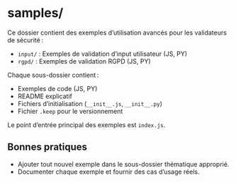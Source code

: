 # samples/

Ce dossier contient des exemples d’utilisation avancés pour les validateurs de sécurité :
- `input/` : Exemples de validation d’input utilisateur (JS, PY)
- `rgpd/` : Exemples de validation RGPD (JS, PY)

Chaque sous-dossier contient :
- Exemples de code (JS, PY)
- README explicatif
- Fichiers d’initialisation (`__init__.js`, `__init__.py`)
- Fichier `.keep` pour le versionnement

Le point d’entrée principal des exemples est `index.js`.

## Bonnes pratiques
- Ajouter tout nouvel exemple dans le sous-dossier thématique approprié.
- Documenter chaque exemple et fournir des cas d’usage réels.
